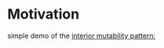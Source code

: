 # Motivation

simple demo of the [interior mutability pattern:](https://doc.rust-lang.org/book...utability-pattern)
